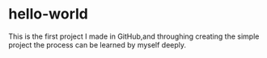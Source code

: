 # hello-world
This is the first project I made in GitHub,and throughing creating the simple project the process can be learned by myself deeply.
